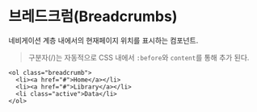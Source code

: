 <!--
{
    "id": 4208,
    "title": "브레드크럼(Breadcrumbs)",
    "outline": "네비게이션 계층 내에서의 현재페이지 위치를 표시하는 컴포넌트",
    "tags": ["widget", "component"],
    "order": [4, 2, 8],
    "thumbnail": "4.2.08.breadcrumbs.png"
}
-->

# 브레드크럼(Breadcrumbs)

네비게이션 계층 내에서의 현재페이지 위치를 표시하는 컴포넌트.

> 구분자(/)는 자동적으로 CSS 내에서 `:before`와 `content`를 통해 추가 된다.

```
<ol class="breadcrumb">
  <li><a href="#">Home</a></li>
  <li><a href="#">Library</a></li>
  <li class="active">Data</li>
</ol>
```